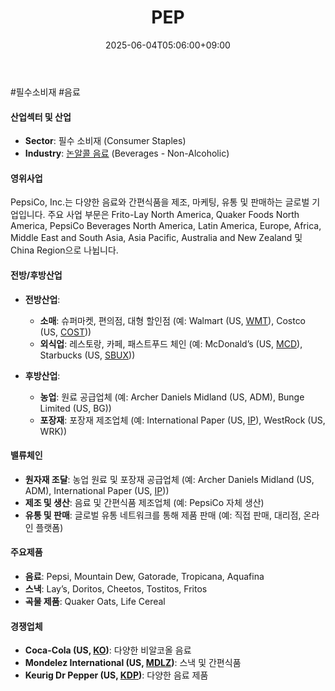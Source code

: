 ﻿---
title: "PEP"
date: 2025-06-04T05:06:00+09:00
lastmod: 2025-06-04T05:06:00+09:00
type: docs
sidebar:
  open: true
weight: 681
---
<div style="display:none">
  <meta property="article:published_time" content="2025-06-03T20:06:00Z" />
  <meta property="article:modified_time" content="2025-06-03T20:06:00Z" />
</div>
#필수소비재 #음료 

#### 산업섹터 및 산업

- **Sector**: 필수 소비재 (Consumer Staples)
- **Industry**: [논알콜 음료](/industry-study/논알콜-음료/) (Beverages - Non-Alcoholic)

#### 영위사업

PepsiCo, Inc.는 다양한 음료와 간편식품을 제조, 마케팅, 유통 및 판매하는 글로벌 기업입니다. 주요 사업 부문은 Frito-Lay North America, Quaker Foods North America, PepsiCo Beverages North America, Latin America, Europe, Africa, Middle East and South Asia, Asia Pacific, Australia and New Zealand 및 China Region으로 나뉩니다.

#### 전방/후방산업

- **전방산업**:
    - **소매**: 슈퍼마켓, 편의점, 대형 할인점 (예: Walmart (US, [WMT](/company-analysis/wmt/)), Costco (US, [COST](/company-analysis/cost/)))
    - **외식업**: 레스토랑, 카페, 패스트푸드 체인 (예: McDonald’s (US, [MCD](/company-analysis/mcd/)), Starbucks (US, [SBUX](/company-analysis/sbux/)))
      
- **후방산업**:
    - **농업**: 원료 공급업체 (예: Archer Daniels Midland (US, ADM), Bunge Limited (US, BG))
    - **포장재**: 포장재 제조업체 (예: International Paper (US, [IP](/company-analysis/ip/)), WestRock (US, WRK))

#### 밸류체인

- **원자재 조달**: 농업 원료 및 포장재 공급업체 (예: Archer Daniels Midland (US, ADM), International Paper (US, [IP](/company-analysis/ip/)))
- **제조 및 생산**: 음료 및 간편식품 제조업체 (예: PepsiCo 자체 생산)
- **유통 및 판매**: 글로벌 유통 네트워크를 통해 제품 판매 (예: 직접 판매, 대리점, 온라인 플랫폼)

#### 주요제품

- **음료**: Pepsi, Mountain Dew, Gatorade, Tropicana, Aquafina
- **스낵**: Lay’s, Doritos, Cheetos, Tostitos, Fritos
- **곡물 제품**: Quaker Oats, Life Cereal

#### 경쟁업체

- **Coca-Cola (US, [KO](/company-analysis/ko/))**: 다양한 비알코올 음료
- **Mondelez International (US, [MDLZ](/company-analysis/mdlz/))**: 스낵 및 간편식품
- **Keurig Dr Pepper (US, [KDP](/company-analysis/kdp/))**: 다양한 음료 제품
